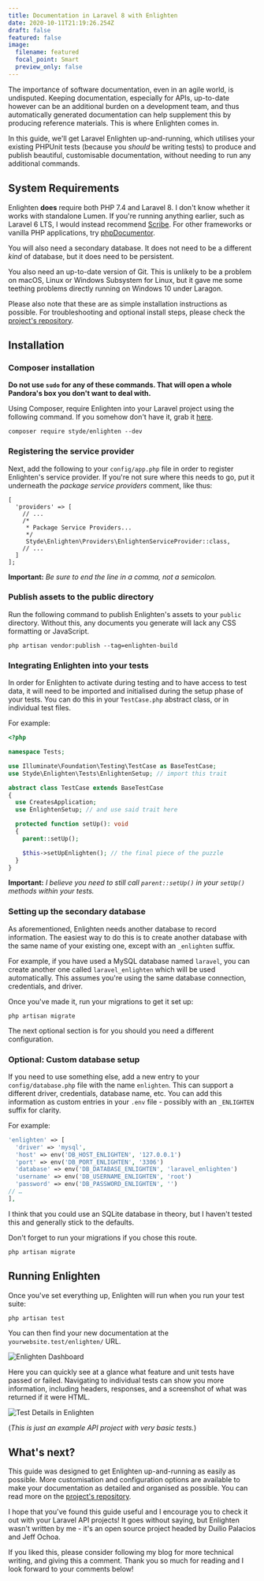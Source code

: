 ```yaml
---
title: Documentation in Laravel 8 with Enlighten
date: 2020-10-11T21:19:26.254Z
draft: false
featured: false
image:
  filename: featured
  focal_point: Smart
  preview_only: false
---
```

The importance of software documentation, even in an agile world, is undisputed. Keeping documentation, especially for APIs, up-to-date however can be an additional burden on a development team, and thus automatically generated documentation can help supplement this by producing reference materials. This is where Enlighten comes in.

In this guide, we'll get Laravel Enlighten up-and-running, which utilises your existing PHPUnit tests (because you _should_ be writing tests) to produce and publish beautiful, customisable documentation, without needing to run any additional commands.

## System Requirements

Enlighten **does** require both PHP 7.4 and Laravel 8. I don't know whether it works with standalone Lumen. If you're running anything earlier, such as Laravel 6 LTS, I would instead recommend [Scribe](https://github.com/knuckleswtf/scribe). For other frameworks or vanilla PHP applications, try [phpDocumentor](https://www.phpdoc.org/).

You will also need a secondary database. It does not need to be a different _kind_ of database, but it does need to be persistent.

You also need an up-to-date version of Git. This is unlikely to be a problem on macOS, Linux or Windows Subsystem for Linux, but it gave me some teething problems directly running on Windows 10 under Laragon.

Please also note that these are as simple installation instructions as possible. For troubleshooting and optional install steps, please check the [project's repository](https://github.com/StydeNet/enlighten).

## Installation

### Composer installation

**Do not use `sudo` for any of these commands. That will open a whole Pandora's box you don't want to deal with.**

Using Composer, require Enlighten into your Laravel project using the following command. If you somehow don't have it, grab it [here](https://getcomposer.org/download/).

```shell
composer require styde/enlighten --dev
```

### Registering the service provider

Next, add the following to your `config/app.php` file in order to register Enlighten's service provider. If you're not sure where this needs to go, put it underneath the _package service providers_ comment, like thus:

```shell
[
  'providers' => [
    // ...
    /*
     * Package Service Providers...
     */
     Styde\Enlighten\Providers\EnlightenServiceProvider::class,
    // ...
  ]
];
```

**Important:** _Be sure to end the line in a comma, not a semicolon._

### Publish assets to the public directory

Run the following command to publish Enlighten's assets to your `public` directory. Without this, any documents you generate will lack any CSS formatting or JavaScript.

```shell
php artisan vendor:publish --tag=enlighten-build
```

### Integrating Enlighten into your tests

In order for Enlighten to activate during testing and to have access to test data, it will need to be imported and initialised during the setup phase of your tests. You can do this in your `TestCase.php` abstract class, or in individual test files.

For example:

```php
<?php

namespace Tests;

use Illuminate\Foundation\Testing\TestCase as BaseTestCase;
use Styde\Enlighten\Tests\EnlightenSetup; // import this trait

abstract class TestCase extends BaseTestCase
{
  use CreatesApplication;
  use EnlightenSetup; // and use said trait here

  protected function setUp(): void
  {
    parent::setUp();

    $this->setUpEnlighten(); // the final piece of the puzzle
  }
}
```

**Important:** _I believe you need to still call `parent::setUp()` in your `setUp()` methods within your tests._

### Setting up the secondary database

As aforementioned, Enlighten needs another database to record information. The easiest way to do this is to create another database with the same name of your existing one, except with an `_enlighten` suffix.

For example, if you have used a MySQL database named `laravel`, you can create another one called `laravel_enlighten` which will be used automatically. This assumes you're using the same database connection, credentials, and driver.

Once you've made it, run your migrations to get it set up:

```shell
php artisan migrate
```

The next optional section is for you should you need a different configuration.

### Optional: Custom database setup

If you need to use something else, add a new entry to your `config/database.php` file with the name `enlighten`. This can support a different driver, credentials, database name, etc. You can add this information as custom entries in your `.env` file - possibly with an `_ENLIGHTEN` suffix for clarity.

For example:

```php
'enlighten' => [
  'driver' => 'mysql',
  'host' => env('DB_HOST_ENLIGHTEN', '127.0.0.1')
  'port' => env('DB_PORT_ENLIGHTEN', '3306')
  'database' => env('DB_DATABASE_ENLIGHTEN', 'laravel_enlighten')
  'username' => env('DB_USERNAME_ENLIGHTEN', 'root')
  'password' => env('DB_PASSWORD_ENLIGHTEN', '')
// …
],
```

I think that you could use an SQLite database in theory, but I haven't tested this and generally stick to the defaults.

Don't forget to run your migrations if you chose this route.

```shell
php artisan migrate
```

## Running Enlighten

Once you've set everything up, Enlighten will run when you run your test suite:

```shell
php artisan test
```

You can then find your new documentation at the `yourwebsite.test/enlighten/` URL.

![Enlighten Dashboard](https://cdn.hashnode.com/res/hashnode/image/upload/v1602435814837/WNk3GcZ2H.jpeg?auto=compress)

Here you can quickly see at a glance what feature and unit tests have passed or failed. Navigating to individual tests can show you more information, including headers, responses, and a screenshot of what was returned if it were HTML.

![Test Details in Enlighten](https://cdn.hashnode.com/res/hashnode/image/upload/v1602435991074/8dQJmFbt0.jpeg?auto=compress)

(_This is just an example API project with very basic tests._)

## What's next?

This guide was designed to get Enlighten up-and-running as easily as possible. More customisation and configuration options are available to make your documentation as detailed and organised as possible. You can read more on the [project's repository](https://github.com/StydeNet/enlighten).

I hope that you've found this guide useful and I encourage you to check it out with your Laravel API projects! It goes without saying, but Enlighten wasn't written by me - it's an open source project headed by Duilio Palacios and Jeff Ochoa.

If you liked this, please consider following my blog for more technical writing, and giving this a comment. Thank you so much for reading and I look forward to your comments below!